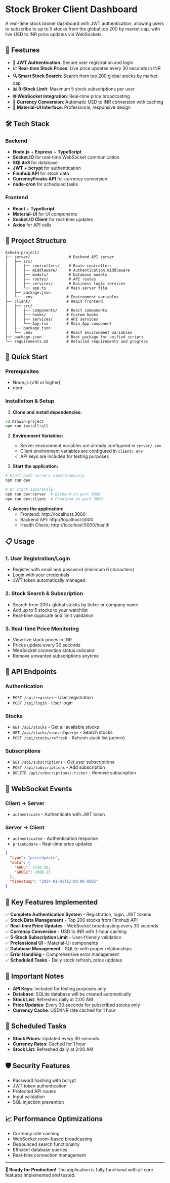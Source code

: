 # Stock Broker Client Dashboard

A real-time stock broker dashboard with JWT authentication, allowing users to subscribe to up to 5 stocks from the global top 200 by market cap, with live USD to INR price updates via WebSockets.

## 🚀 Features

- **🔐 JWT Authentication**: Secure user registration and login
- **📈 Real-time Stock Prices**: Live price updates every 30 seconds in INR
- **🔍 Smart Stock Search**: Search from top 200 global stocks by market cap
- **📊 5-Stock Limit**: Maximum 5 stock subscriptions per user
- **🌐 WebSocket Integration**: Real-time price broadcasting
- **💱 Currency Conversion**: Automatic USD to INR conversion with caching
- **📱 Material-UI Interface**: Professional, responsive design

## 🛠️ Tech Stack

### Backend
- **Node.js** + **Express** + **TypeScript**
- **Socket.IO** for real-time WebSocket communication
- **SQLite3** for database
- **JWT** + **bcrypt** for authentication
- **Finnhub API** for stock data
- **CurrencyFreaks API** for currency conversion
- **node-cron** for scheduled tasks

### Frontend
- **React** + **TypeScript**
- **Material-UI** for UI components
- **Socket.IO Client** for real-time updates
- **Axios** for API calls

## 📁 Project Structure

```
Ashwin-project/
├── server/                 # Backend API server
│   ├── src/
│   │   ├── controllers/    # Route controllers
│   │   ├── middleware/     # Authentication middleware
│   │   ├── models/         # Database models
│   │   ├── routes/         # API routes
│   │   ├── services/       # Business logic services
│   │   └── app.ts         # Main server file
│   ├── package.json
│   └── .env               # Environment variables
├── client/                # React frontend
│   ├── src/
│   │   ├── components/    # React components
│   │   ├── hooks/         # Custom hooks
│   │   ├── services/      # API services
│   │   └── App.tsx        # Main App component
│   ├── package.json
│   └── .env               # React environment variables
├── package.json           # Root package for unified scripts
└── requirements.md        # Detailed requirements and progress
```

## 🚀 Quick Start

### Prerequisites
- Node.js (v16 or higher)
- npm

### Installation & Setup

1. **Clone and install dependencies:**
```bash
cd Ashwin-project
npm run install:all
```

2. **Environment Variables:**
   - Server environment variables are already configured in `server/.env`
   - Client environment variables are configured in `client/.env`
   - API keys are included for testing purposes

3. **Start the application:**
```bash
# Start both servers simultaneously
npm run dev

# Or start separately:
npm run dev:server  # Backend on port 5000
npm run dev:client  # Frontend on port 3000
```

4. **Access the application:**
   - Frontend: http://localhost:3000
   - Backend API: http://localhost:5000
   - Health Check: http://localhost:5000/health

## 📋 Usage

### 1. **User Registration/Login**
- Register with email and password (minimum 6 characters)
- Login with your credentials
- JWT token automatically managed

### 2. **Stock Search & Subscription**
- Search from 200+ global stocks by ticker or company name
- Add up to 5 stocks to your watchlist
- Real-time duplicate and limit validation

### 3. **Real-time Price Monitoring**
- View live stock prices in INR
- Prices update every 30 seconds
- WebSocket connection status indicator
- Remove unwanted subscriptions anytime

## 🔧 API Endpoints

### Authentication
- `POST /api/register` - User registration
- `POST /api/login` - User login

### Stocks
- `GET /api/stocks` - Get all available stocks
- `GET /api/stocks/search?query=` - Search stocks
- `POST /api/stocks/refresh` - Refresh stock list (admin)

### Subscriptions
- `GET /api/subscriptions` - Get user subscriptions
- `POST /api/subscriptions` - Add subscription
- `DELETE /api/subscriptions/:ticker` - Remove subscription

## 🔌 WebSocket Events

### Client → Server
- `authenticate` - Authenticate with JWT token

### Server → Client
- `authenticated` - Authentication response
- `priceUpdate` - Real-time price updates
```json
{
  "type": "priceUpdate",
  "data": {
    "AAPL": 2750.50,
    "GOOGL": 2880.25
  },
  "timestamp": "2024-01-01T12:00:00.000Z"
}
```

## 🎯 Key Features Implemented

✅ **Complete Authentication System** - Registration, login, JWT tokens  
✅ **Stock Data Management** - Top 200 stocks from Finnhub API  
✅ **Real-time Price Updates** - WebSocket broadcasting every 30 seconds  
✅ **Currency Conversion** - USD to INR with 1-hour caching  
✅ **5-Stock Subscription Limit** - User-friendly validation  
✅ **Professional UI** - Material-UI components  
✅ **Database Management** - SQLite with proper relationships  
✅ **Error Handling** - Comprehensive error management  
✅ **Scheduled Tasks** - Daily stock refresh, price updates  

## 🚨 Important Notes

- **API Keys**: Included for testing purposes only
- **Database**: SQLite database will be created automatically
- **Stock List**: Refreshes daily at 2:00 AM
- **Price Updates**: Every 30 seconds for subscribed stocks only
- **Currency Cache**: USD/INR rate cached for 1 hour

## 🔄 Scheduled Tasks

- **Stock Prices**: Updated every 30 seconds
- **Currency Rates**: Cached for 1 hour
- **Stock List**: Refreshed daily at 2:00 AM

## 🛡️ Security Features

- Password hashing with bcrypt
- JWT token authentication
- Protected API routes
- Input validation
- SQL injection prevention

## 📈 Performance Optimizations

- Currency rate caching
- WebSocket room-based broadcasting
- Debounced search functionality
- Efficient database queries
- Real-time connection management

---

**🎉 Ready for Production!** The application is fully functional with all core features implemented and tested. 